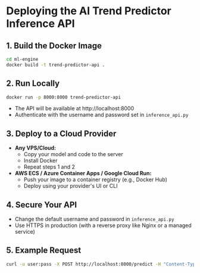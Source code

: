 # Deploying the AI Trend Predictor Inference API

## 1. Build the Docker Image
```bash
cd ml-engine
docker build -t trend-predictor-api .
```

## 2. Run Locally
```bash
docker run -p 8000:8000 trend-predictor-api
```
- The API will be available at http://localhost:8000
- Authenticate with the username and password set in `inference_api.py`

## 3. Deploy to a Cloud Provider
- **Any VPS/Cloud:**
  - Copy your model and code to the server
  - Install Docker
  - Repeat steps 1 and 2
- **AWS ECS / Azure Container Apps / Google Cloud Run:**
  - Push your image to a container registry (e.g., Docker Hub)
  - Deploy using your provider's UI or CLI

## 4. Secure Your API
- Change the default username and password in `inference_api.py`
- Use HTTPS in production (with a reverse proxy like Nginx or a managed service)

## 5. Example Request
```bash
curl -u user:pass -X POST http://localhost:8000/predict -H "Content-Type: application/json" -d '{"features": [1.0, 2.0, 3.0, ...]}'
``` 